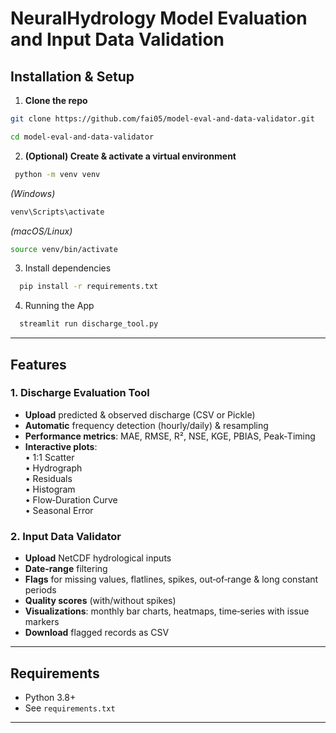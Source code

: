 # NeuralHydrology Model Evaluation and Input Data Validation

## Installation & Setup
1. **Clone the repo**  
 ```bash
 git clone https://github.com/fai05/model-eval-and-data-validator.git
 
 cd model-eval-and-data-validator 
```

2. **(Optional) Create & activate a virtual environment**
 ```bash
  python -m venv venv
  ```
  *(Windows)*
  ```bash
  venv\Scripts\activate
  ```
  *(macOS/Linux)*
  ```bash
  source venv/bin/activate
```
3. Install dependencies
```bash
  pip install -r requirements.txt
```
4. Running the App
```bash
  streamlit run discharge_tool.py
```
---
## Features

### 1. Discharge Evaluation Tool
- **Upload** predicted & observed discharge (CSV or Pickle)
- **Automatic** frequency detection (hourly/daily) & resampling
- **Performance metrics**: MAE, RMSE, R², NSE, KGE, PBIAS, Peak‑Timing
- **Interactive plots**:  
  • 1:1 Scatter  
  • Hydrograph  
  • Residuals  
  • Histogram  
  • Flow‑Duration Curve  
  • Seasonal Error  

### 2. Input Data Validator
- **Upload** NetCDF hydrological inputs
- **Date‑range** filtering
- **Flags** for missing values, flatlines, spikes, out‑of‑range & long constant periods
- **Quality scores** (with/without spikes)
- **Visualizations**: monthly bar charts, heatmaps, time‑series with issue markers
- **Download** flagged records as CSV

---

## Requirements

- Python 3.8+
- See `requirements.txt`

---
